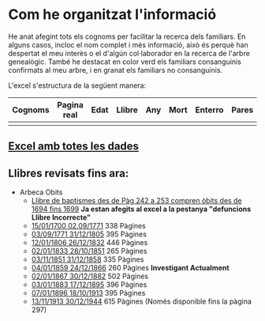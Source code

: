 # Com he organitzat l'informació

He anat afegint tots els cognoms per facilitar la recerca dels familiars. En alguns casos, incloc el nom complet i més informació, això és perquè han despertat el meu interès o el d'algún col·laborador en la recerca de l'arbre genealògic. També he destacat en color verd els familiars consanguinis confirmats al meu arbre, i en granat els familiars no consanguinis.

L'excel s'estructura de la següent manera:

| Cognoms  | Pagina real | Edat | Llibre | Any | Mort | Enterro | Pares | Parella | Causa | Classe enterro | Ofici |
| -------- | ----------- | ---- | ------ | --- | ---- | ------- | ----- | ------- | ----- | -------------- | ----- |
|          |             |      |        |     |      |         |       |         |       |                |       |


## [Excel amb totes les dades](https://github.com/arbreFamiliar/DadesGenerals/blob/master/Bisbats/Catalunya/Tarragona/Arbeca/Sagraments/Obits/Excel/Index_llibres_Digitals-Obits.xlsx)


## Llibres revisats fins ara:

- Arbeca Obits
  - [Llibre de baptismes des de Pàg 242 a 253 compren òbits des de 1694 fins 1699](https://arxiuenlinia.ahat.cat/Document/0000013892#imatge-242) **Ja estan afegits al excel a la pestanya "defuncions Llibre Incorrecte"**
  - [15/01/1700 02.09/1771](https://arxiuenlinia.ahat.cat/Document/0000019917) 338 Pàgines
  - [03/09/1771 31/12/1805](https://arxiuenlinia.ahat.cat/Document/0000019919) 395 Pàgines
  - [12/01/1806 26/12/1832](https://arxiuenlinia.ahat.cat/Document/0000019907) 446 Pàgines
  - [02/01/1833 28/10/1851](https://arxiuenlinia.ahat.cat/Document/0000019908) 265 Pàgines
  - [03/11/1851 31/12/1858](https://arxiuenlinia.ahat.cat/Document/0000019909) 335 Pàgines
  - [04/01/1859 24/12/1866](https://arxiuenlinia.ahat.cat/Document/0000019904) 260 Pàgines **Investigant Actualment**
  - [02/01/1867 30/12/1882](https://arxiuenlinia.ahat.cat/Document/0000019905) 502 Pàgines 
  - [03/01/1883 17/12/1895](https://arxiuenlinia.ahat.cat/Document/0000019914) 396 Pàgines
  - [07/01/1896 18/10/1913](https://arxiuenlinia.ahat.cat/Document/0000019916) 395 Pàgines
  - [13/11/1913 30/12/1944](https://arxiuenlinia.ahat.cat/Document/0000019915) 615 Pàgines (Només disponible fins la pàgina 297)
